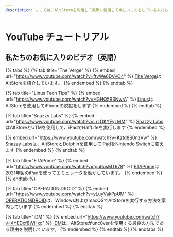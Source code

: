 ```yaml
---
description: ここでは、AltStoreを利用して実際に使用して楽しいことをしている人たちのビデオを見つけることができます。
---
```


# YouTube チュートリアル

## 私たちのお気に入りのビデオ（英語）

{% tabs %}
{% tab title="The Verge" %}
{% embed url="https://www.youtube.com/watch?v=ftyWe6DVvO4" %}
[The Verge](https://www.youtube.com/channel/UCddiUEpeqJcYeBxX1IVBKvQ)はAltStoreを紹介しています。
{% endembed %}
{% endtab %}

{% tab title="Linus Tech Tips" %}
{% embed url="https://www.youtube.com/watch?v=HGHQ5R3NwrA" %}
[Linus](https://www.youtube.com/c/LinusTechTips)はAltStoreを使用してiPhoneの脱獄をします
{% endembed %}
{% endtab %}

{% tab title="Snazzy Labs" %}
{% embed url="https://www.youtube.com/watch?v=LrLDKYFyLMM" %}
[Snazzy Labs](https://www.youtube.com/channel/UCO2x-p9gg9TLKneXlibGR7w)はAltStoreとUTMを使用して、iPadでHalfLifeを実行します
{% endembed %}

{% embed url="https://www.youtube.com/watch?v=Kztd8S0nzVw" %}
[Snazzy Labs](https://www.youtube.com/channel/UCO2x-p9gg9TLKneXlibGR7w)は、AltStoreとDolphinを使用してiPadをNintendo Switchに変えます
{% endembed %}
{% endtab %}

{% tab title="ETAPrime" %}
{% embed url="https://www.youtube.com/watch?v=tgu6usMT678" %}
[ETAPrime](https://www.youtube.com/channel/UC\_0CVCfC\_3iuHqmyClu59Uw)は2021年製のiPadを使ってエミュレータを動かしています。
{% endembed %}
{% endtab %}

{% tab title="OPERATIONiDROID" %}
{% embed url="https://www.youtube.com/watch?v=yLuyVakPpUM" %}
[OPERATIONiDROID](https://www.youtube.com/channel/UCrSGNNsPxE-qsqoqnkFZHBg)は、WindowsおよびmacOSでAltStoreを実行する方法を案内しています
{% endembed %}
{% endtab %}

{% tab title="iDM" %}
{% embed url="https://www.youtube.com/watch?v=XYEDxf8WHxc" %}
[iDM](https://www.youtube.com/channel/UCsNsM8GOtj55C-mQfdFOcVw)は、AltStoreがunc0verを使用する最良の方法である理由を説明しています。
{% endembed %}
{% endtab %}
{% endtabs %}
